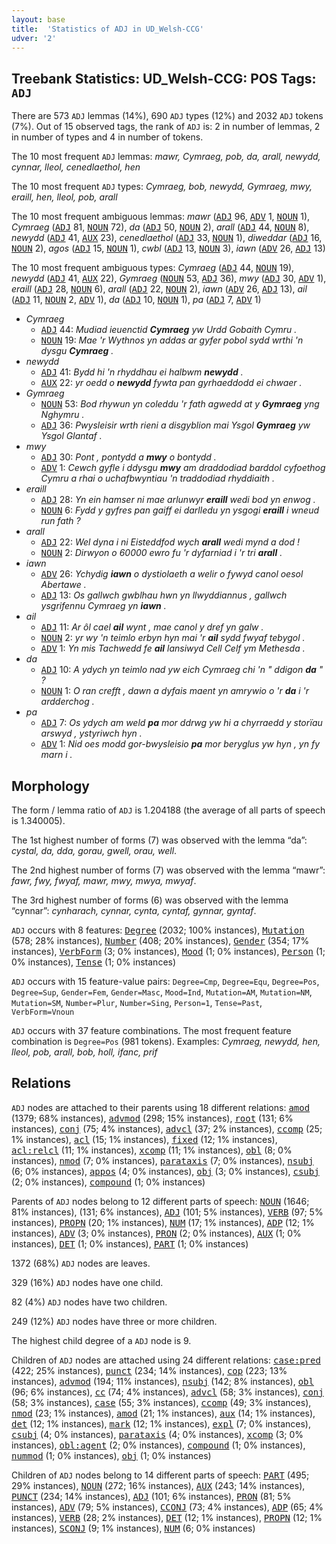 ```yaml
---
layout: base
title:  'Statistics of ADJ in UD_Welsh-CCG'
udver: '2'
---
```


## Treebank Statistics: UD_Welsh-CCG: POS Tags: `ADJ`

There are 573 `ADJ` lemmas (14%), 690 `ADJ` types (12%) and 2032 `ADJ` tokens (7%).
Out of 15 observed tags, the rank of `ADJ` is: 2 in number of lemmas, 2 in number of types and 4 in number of tokens.

The 10 most frequent `ADJ` lemmas: <em>mawr, Cymraeg, pob, da, arall, newydd, cynnar, lleol, cenedlaethol, hen</em>

The 10 most frequent `ADJ` types:  <em>Cymraeg, bob, newydd, Gymraeg, mwy, eraill, hen, lleol, pob, arall</em>

The 10 most frequent ambiguous lemmas: <em>mawr</em> (<tt><a href="cy_ccg-pos-ADJ.html">ADJ</a></tt> 96, <tt><a href="cy_ccg-pos-ADV.html">ADV</a></tt> 1, <tt><a href="cy_ccg-pos-NOUN.html">NOUN</a></tt> 1), <em>Cymraeg</em> (<tt><a href="cy_ccg-pos-ADJ.html">ADJ</a></tt> 81, <tt><a href="cy_ccg-pos-NOUN.html">NOUN</a></tt> 72), <em>da</em> (<tt><a href="cy_ccg-pos-ADJ.html">ADJ</a></tt> 50, <tt><a href="cy_ccg-pos-NOUN.html">NOUN</a></tt> 2), <em>arall</em> (<tt><a href="cy_ccg-pos-ADJ.html">ADJ</a></tt> 44, <tt><a href="cy_ccg-pos-NOUN.html">NOUN</a></tt> 8), <em>newydd</em> (<tt><a href="cy_ccg-pos-ADJ.html">ADJ</a></tt> 41, <tt><a href="cy_ccg-pos-AUX.html">AUX</a></tt> 23), <em>cenedlaethol</em> (<tt><a href="cy_ccg-pos-ADJ.html">ADJ</a></tt> 33, <tt><a href="cy_ccg-pos-NOUN.html">NOUN</a></tt> 1), <em>diweddar</em> (<tt><a href="cy_ccg-pos-ADJ.html">ADJ</a></tt> 16, <tt><a href="cy_ccg-pos-NOUN.html">NOUN</a></tt> 2), <em>agos</em> (<tt><a href="cy_ccg-pos-ADJ.html">ADJ</a></tt> 15, <tt><a href="cy_ccg-pos-NOUN.html">NOUN</a></tt> 1), <em>cwbl</em> (<tt><a href="cy_ccg-pos-ADJ.html">ADJ</a></tt> 13, <tt><a href="cy_ccg-pos-NOUN.html">NOUN</a></tt> 3), <em>iawn</em> (<tt><a href="cy_ccg-pos-ADV.html">ADV</a></tt> 26, <tt><a href="cy_ccg-pos-ADJ.html">ADJ</a></tt> 13)

The 10 most frequent ambiguous types:  <em>Cymraeg</em> (<tt><a href="cy_ccg-pos-ADJ.html">ADJ</a></tt> 44, <tt><a href="cy_ccg-pos-NOUN.html">NOUN</a></tt> 19), <em>newydd</em> (<tt><a href="cy_ccg-pos-ADJ.html">ADJ</a></tt> 41, <tt><a href="cy_ccg-pos-AUX.html">AUX</a></tt> 22), <em>Gymraeg</em> (<tt><a href="cy_ccg-pos-NOUN.html">NOUN</a></tt> 53, <tt><a href="cy_ccg-pos-ADJ.html">ADJ</a></tt> 36), <em>mwy</em> (<tt><a href="cy_ccg-pos-ADJ.html">ADJ</a></tt> 30, <tt><a href="cy_ccg-pos-ADV.html">ADV</a></tt> 1), <em>eraill</em> (<tt><a href="cy_ccg-pos-ADJ.html">ADJ</a></tt> 28, <tt><a href="cy_ccg-pos-NOUN.html">NOUN</a></tt> 6), <em>arall</em> (<tt><a href="cy_ccg-pos-ADJ.html">ADJ</a></tt> 22, <tt><a href="cy_ccg-pos-NOUN.html">NOUN</a></tt> 2), <em>iawn</em> (<tt><a href="cy_ccg-pos-ADV.html">ADV</a></tt> 26, <tt><a href="cy_ccg-pos-ADJ.html">ADJ</a></tt> 13), <em>ail</em> (<tt><a href="cy_ccg-pos-ADJ.html">ADJ</a></tt> 11, <tt><a href="cy_ccg-pos-NOUN.html">NOUN</a></tt> 2, <tt><a href="cy_ccg-pos-ADV.html">ADV</a></tt> 1), <em>da</em> (<tt><a href="cy_ccg-pos-ADJ.html">ADJ</a></tt> 10, <tt><a href="cy_ccg-pos-NOUN.html">NOUN</a></tt> 1), <em>pa</em> (<tt><a href="cy_ccg-pos-ADJ.html">ADJ</a></tt> 7, <tt><a href="cy_ccg-pos-ADV.html">ADV</a></tt> 1)


* <em>Cymraeg</em>
  * <tt><a href="cy_ccg-pos-ADJ.html">ADJ</a></tt> 44: <em>Mudiad ieuenctid <b>Cymraeg</b> yw Urdd Gobaith Cymru .</em>
  * <tt><a href="cy_ccg-pos-NOUN.html">NOUN</a></tt> 19: <em>Mae 'r Wythnos yn addas ar gyfer pobol sydd wrthi 'n dysgu <b>Cymraeg</b> .</em>
* <em>newydd</em>
  * <tt><a href="cy_ccg-pos-ADJ.html">ADJ</a></tt> 41: <em>Bydd hi 'n rhyddhau ei halbwm <b>newydd</b> .</em>
  * <tt><a href="cy_ccg-pos-AUX.html">AUX</a></tt> 22: <em>yr oedd o <b>newydd</b> fywta pan gyrhaeddodd ei chwaer .</em>
* <em>Gymraeg</em>
  * <tt><a href="cy_ccg-pos-NOUN.html">NOUN</a></tt> 53: <em>Bod rhywun yn coleddu 'r fath agwedd at y <b>Gymraeg</b> yng Nghymru .</em>
  * <tt><a href="cy_ccg-pos-ADJ.html">ADJ</a></tt> 36: <em>Pwysleisir wrth rieni a disgyblion mai Ysgol <b>Gymraeg</b> yw Ysgol Glantaf .</em>
* <em>mwy</em>
  * <tt><a href="cy_ccg-pos-ADJ.html">ADJ</a></tt> 30: <em>Pont , pontydd a <b>mwy</b> o bontydd .</em>
  * <tt><a href="cy_ccg-pos-ADV.html">ADV</a></tt> 1: <em>Cewch gyfle i ddysgu <b>mwy</b> am draddodiad barddol cyfoethog Cymru a rhai o uchafbwyntiau 'n traddodiad rhyddiaith .</em>
* <em>eraill</em>
  * <tt><a href="cy_ccg-pos-ADJ.html">ADJ</a></tt> 28: <em>Yn ein hamser ni mae arlunwyr <b>eraill</b> wedi bod yn enwog .</em>
  * <tt><a href="cy_ccg-pos-NOUN.html">NOUN</a></tt> 6: <em>Fydd y gyfres pan gaiff ei darlledu yn ysgogi <b>eraill</b> i wneud run fath ?</em>
* <em>arall</em>
  * <tt><a href="cy_ccg-pos-ADJ.html">ADJ</a></tt> 22: <em>Wel dyna i ni Eisteddfod wych <b>arall</b> wedi mynd a dod !</em>
  * <tt><a href="cy_ccg-pos-NOUN.html">NOUN</a></tt> 2: <em>Dirwyon o 60000 ewro fu 'r dyfarniad i 'r tri <b>arall</b> .</em>
* <em>iawn</em>
  * <tt><a href="cy_ccg-pos-ADV.html">ADV</a></tt> 26: <em>Ychydig <b>iawn</b> o dystiolaeth a welir o fywyd canol oesol Abertawe .</em>
  * <tt><a href="cy_ccg-pos-ADJ.html">ADJ</a></tt> 13: <em>Os gallwch gwblhau hwn yn llwyddiannus , gallwch ysgrifennu Cymraeg yn <b>iawn</b> .</em>
* <em>ail</em>
  * <tt><a href="cy_ccg-pos-ADJ.html">ADJ</a></tt> 11: <em>Ar ôl cael <b>ail</b> wynt , mae canol y dref yn galw .</em>
  * <tt><a href="cy_ccg-pos-NOUN.html">NOUN</a></tt> 2: <em>yr wy 'n teimlo erbyn hyn mai 'r <b>ail</b> sydd fwyaf tebygol .</em>
  * <tt><a href="cy_ccg-pos-ADV.html">ADV</a></tt> 1: <em>Yn mis Tachwedd fe <b>ail</b> lansiwyd Cell Celf ym Methesda .</em>
* <em>da</em>
  * <tt><a href="cy_ccg-pos-ADJ.html">ADJ</a></tt> 10: <em>A ydych yn teimlo nad yw eich Cymraeg chi 'n " ddigon <b>da</b> " ?</em>
  * <tt><a href="cy_ccg-pos-NOUN.html">NOUN</a></tt> 1: <em>O ran crefft , dawn a dyfais maent yn amrywio o 'r <b>da</b> i 'r ardderchog .</em>
* <em>pa</em>
  * <tt><a href="cy_ccg-pos-ADJ.html">ADJ</a></tt> 7: <em>Os ydych am weld <b>pa</b> mor ddrwg yw hi a chyrraedd y storïau arswyd , ystyriwch hyn .</em>
  * <tt><a href="cy_ccg-pos-ADV.html">ADV</a></tt> 1: <em>Nid oes modd gor-bwysleisio <b>pa</b> mor beryglus yw hyn , yn fy marn i .</em>

## Morphology

The form / lemma ratio of `ADJ` is 1.204188 (the average of all parts of speech is 1.340005).

The 1st highest number of forms (7) was observed with the lemma “da”: <em>cystal, da, dda, gorau, gwell, orau, well</em>.

The 2nd highest number of forms (7) was observed with the lemma “mawr”: <em>fawr, fwy, fwyaf, mawr, mwy, mwya, mwyaf</em>.

The 3rd highest number of forms (6) was observed with the lemma “cynnar”: <em>cynharach, cynnar, cynta, cyntaf, gynnar, gyntaf</em>.

`ADJ` occurs with 8 features: <tt><a href="cy_ccg-feat-Degree.html">Degree</a></tt> (2032; 100% instances), <tt><a href="cy_ccg-feat-Mutation.html">Mutation</a></tt> (578; 28% instances), <tt><a href="cy_ccg-feat-Number.html">Number</a></tt> (408; 20% instances), <tt><a href="cy_ccg-feat-Gender.html">Gender</a></tt> (354; 17% instances), <tt><a href="cy_ccg-feat-VerbForm.html">VerbForm</a></tt> (3; 0% instances), <tt><a href="cy_ccg-feat-Mood.html">Mood</a></tt> (1; 0% instances), <tt><a href="cy_ccg-feat-Person.html">Person</a></tt> (1; 0% instances), <tt><a href="cy_ccg-feat-Tense.html">Tense</a></tt> (1; 0% instances)

`ADJ` occurs with 15 feature-value pairs: `Degree=Cmp`, `Degree=Equ`, `Degree=Pos`, `Degree=Sup`, `Gender=Fem`, `Gender=Masc`, `Mood=Ind`, `Mutation=AM`, `Mutation=NM`, `Mutation=SM`, `Number=Plur`, `Number=Sing`, `Person=1`, `Tense=Past`, `VerbForm=Vnoun`

`ADJ` occurs with 37 feature combinations.
The most frequent feature combination is `Degree=Pos` (981 tokens).
Examples: <em>Cymraeg, newydd, hen, lleol, pob, arall, bob, holl, ifanc, prif</em>


## Relations

`ADJ` nodes are attached to their parents using 18 different relations: <tt><a href="cy_ccg-dep-amod.html">amod</a></tt> (1379; 68% instances), <tt><a href="cy_ccg-dep-advmod.html">advmod</a></tt> (298; 15% instances), <tt><a href="cy_ccg-dep-root.html">root</a></tt> (131; 6% instances), <tt><a href="cy_ccg-dep-conj.html">conj</a></tt> (75; 4% instances), <tt><a href="cy_ccg-dep-advcl.html">advcl</a></tt> (37; 2% instances), <tt><a href="cy_ccg-dep-ccomp.html">ccomp</a></tt> (25; 1% instances), <tt><a href="cy_ccg-dep-acl.html">acl</a></tt> (15; 1% instances), <tt><a href="cy_ccg-dep-fixed.html">fixed</a></tt> (12; 1% instances), <tt><a href="cy_ccg-dep-acl-relcl.html">acl:relcl</a></tt> (11; 1% instances), <tt><a href="cy_ccg-dep-xcomp.html">xcomp</a></tt> (11; 1% instances), <tt><a href="cy_ccg-dep-obl.html">obl</a></tt> (8; 0% instances), <tt><a href="cy_ccg-dep-nmod.html">nmod</a></tt> (7; 0% instances), <tt><a href="cy_ccg-dep-parataxis.html">parataxis</a></tt> (7; 0% instances), <tt><a href="cy_ccg-dep-nsubj.html">nsubj</a></tt> (6; 0% instances), <tt><a href="cy_ccg-dep-appos.html">appos</a></tt> (4; 0% instances), <tt><a href="cy_ccg-dep-obj.html">obj</a></tt> (3; 0% instances), <tt><a href="cy_ccg-dep-csubj.html">csubj</a></tt> (2; 0% instances), <tt><a href="cy_ccg-dep-compound.html">compound</a></tt> (1; 0% instances)

Parents of `ADJ` nodes belong to 12 different parts of speech: <tt><a href="cy_ccg-pos-NOUN.html">NOUN</a></tt> (1646; 81% instances),  (131; 6% instances), <tt><a href="cy_ccg-pos-ADJ.html">ADJ</a></tt> (101; 5% instances), <tt><a href="cy_ccg-pos-VERB.html">VERB</a></tt> (97; 5% instances), <tt><a href="cy_ccg-pos-PROPN.html">PROPN</a></tt> (20; 1% instances), <tt><a href="cy_ccg-pos-NUM.html">NUM</a></tt> (17; 1% instances), <tt><a href="cy_ccg-pos-ADP.html">ADP</a></tt> (12; 1% instances), <tt><a href="cy_ccg-pos-ADV.html">ADV</a></tt> (3; 0% instances), <tt><a href="cy_ccg-pos-PRON.html">PRON</a></tt> (2; 0% instances), <tt><a href="cy_ccg-pos-AUX.html">AUX</a></tt> (1; 0% instances), <tt><a href="cy_ccg-pos-DET.html">DET</a></tt> (1; 0% instances), <tt><a href="cy_ccg-pos-PART.html">PART</a></tt> (1; 0% instances)

1372 (68%) `ADJ` nodes are leaves.

329 (16%) `ADJ` nodes have one child.

82 (4%) `ADJ` nodes have two children.

249 (12%) `ADJ` nodes have three or more children.

The highest child degree of a `ADJ` node is 9.

Children of `ADJ` nodes are attached using 24 different relations: <tt><a href="cy_ccg-dep-case-pred.html">case:pred</a></tt> (422; 25% instances), <tt><a href="cy_ccg-dep-punct.html">punct</a></tt> (234; 14% instances), <tt><a href="cy_ccg-dep-cop.html">cop</a></tt> (223; 13% instances), <tt><a href="cy_ccg-dep-advmod.html">advmod</a></tt> (194; 11% instances), <tt><a href="cy_ccg-dep-nsubj.html">nsubj</a></tt> (142; 8% instances), <tt><a href="cy_ccg-dep-obl.html">obl</a></tt> (96; 6% instances), <tt><a href="cy_ccg-dep-cc.html">cc</a></tt> (74; 4% instances), <tt><a href="cy_ccg-dep-advcl.html">advcl</a></tt> (58; 3% instances), <tt><a href="cy_ccg-dep-conj.html">conj</a></tt> (58; 3% instances), <tt><a href="cy_ccg-dep-case.html">case</a></tt> (55; 3% instances), <tt><a href="cy_ccg-dep-ccomp.html">ccomp</a></tt> (49; 3% instances), <tt><a href="cy_ccg-dep-nmod.html">nmod</a></tt> (23; 1% instances), <tt><a href="cy_ccg-dep-amod.html">amod</a></tt> (21; 1% instances), <tt><a href="cy_ccg-dep-aux.html">aux</a></tt> (14; 1% instances), <tt><a href="cy_ccg-dep-det.html">det</a></tt> (12; 1% instances), <tt><a href="cy_ccg-dep-mark.html">mark</a></tt> (12; 1% instances), <tt><a href="cy_ccg-dep-expl.html">expl</a></tt> (7; 0% instances), <tt><a href="cy_ccg-dep-csubj.html">csubj</a></tt> (4; 0% instances), <tt><a href="cy_ccg-dep-parataxis.html">parataxis</a></tt> (4; 0% instances), <tt><a href="cy_ccg-dep-xcomp.html">xcomp</a></tt> (3; 0% instances), <tt><a href="cy_ccg-dep-obl-agent.html">obl:agent</a></tt> (2; 0% instances), <tt><a href="cy_ccg-dep-compound.html">compound</a></tt> (1; 0% instances), <tt><a href="cy_ccg-dep-nummod.html">nummod</a></tt> (1; 0% instances), <tt><a href="cy_ccg-dep-obj.html">obj</a></tt> (1; 0% instances)

Children of `ADJ` nodes belong to 14 different parts of speech: <tt><a href="cy_ccg-pos-PART.html">PART</a></tt> (495; 29% instances), <tt><a href="cy_ccg-pos-NOUN.html">NOUN</a></tt> (272; 16% instances), <tt><a href="cy_ccg-pos-AUX.html">AUX</a></tt> (243; 14% instances), <tt><a href="cy_ccg-pos-PUNCT.html">PUNCT</a></tt> (234; 14% instances), <tt><a href="cy_ccg-pos-ADJ.html">ADJ</a></tt> (101; 6% instances), <tt><a href="cy_ccg-pos-PRON.html">PRON</a></tt> (81; 5% instances), <tt><a href="cy_ccg-pos-ADV.html">ADV</a></tt> (79; 5% instances), <tt><a href="cy_ccg-pos-CCONJ.html">CCONJ</a></tt> (73; 4% instances), <tt><a href="cy_ccg-pos-ADP.html">ADP</a></tt> (65; 4% instances), <tt><a href="cy_ccg-pos-VERB.html">VERB</a></tt> (28; 2% instances), <tt><a href="cy_ccg-pos-DET.html">DET</a></tt> (12; 1% instances), <tt><a href="cy_ccg-pos-PROPN.html">PROPN</a></tt> (12; 1% instances), <tt><a href="cy_ccg-pos-SCONJ.html">SCONJ</a></tt> (9; 1% instances), <tt><a href="cy_ccg-pos-NUM.html">NUM</a></tt> (6; 0% instances)

